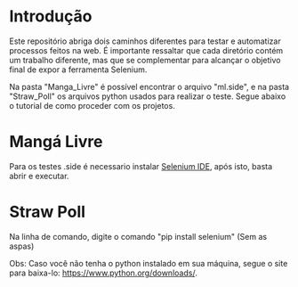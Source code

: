 # Introdução

Este repositório abriga dois caminhos diferentes para testar e automatizar processos feitos na web. É importante ressaltar que cada diretório contém um trabalho diferente, mas que se complementar para alcançar o objetivo final de expor a ferramenta Selenium. 

Na pasta "Manga_Livre" é possível encontrar o arquivo "ml.side", e na pasta "Straw_Poll" os arquivos python usados para realizar o teste. Segue abaixo o tutorial de como proceder com os projetos.

# Mangá Livre

Para os testes .side é necessario instalar [Selenium IDE](https://www.selenium.dev/selenium-ide/), após isto, basta abrir e executar.

# Straw Poll

Na linha de comando, digite o comando "pip install selenium" (Sem as aspas)

Obs: Caso você não tenha o python instalado em sua máquina, segue o site para baixa-lo: https://www.python.org/downloads/.


